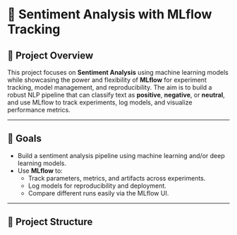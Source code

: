 # 🧠 Sentiment Analysis with MLflow Tracking

## 📌 Project Overview

This project focuses on **Sentiment Analysis** using machine learning models while showcasing the power and flexibility of **MLflow** for experiment tracking, model management, and reproducibility. The aim is to build a robust NLP pipeline that can classify text as **positive**, **negative**, or **neutral**, and use MLflow to track experiments, log models, and visualize performance metrics.

---

## 🎯 Goals

- Build a sentiment analysis pipeline using machine learning and/or deep learning models.
- Use **MLflow** to:
  - Track parameters, metrics, and artifacts across experiments.
  - Log models for reproducibility and deployment.
  - Compare different runs easily via the MLflow UI.

---

## 🔧 Project Structure


